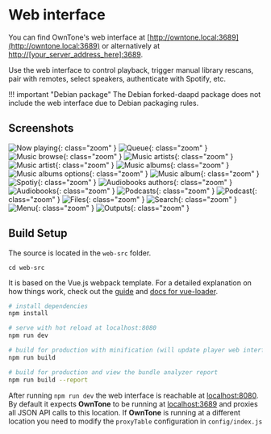 # Web interface

You can find OwnTone's web interface at [http://owntone.local:3689](http://owntone.local:3689)
or alternatively at [http://[your_server_address_here]:3689](http://[your_server_address_here]:3689).

Use the web interface to control playback, trigger manual library rescans, pair
with remotes, select speakers, authenticate with Spotify, etc.

!!! important "Debian package"
    The Debian forked-daapd package does not include the web interface due to Debian
    packaging rules.

## Screenshots

![Now playing](images/screenshot-now-playing.png){: class="zoom" }
![Queue](images/screenshot-queue.png){: class="zoom" }
![Music browse](images/screenshot-music-browse.png){: class="zoom" }
![Music artists](images/screenshot-music-artists.png){: class="zoom" }
![Music artist](images/screenshot-music-artist.png){: class="zoom" }
![Music albums](images/screenshot-music-albums.png){: class="zoom" }
![Music albums options](images/screenshot-music-albums-options.png){: class="zoom" }
![Music album](images/screenshot-music-album.png){: class="zoom" }
![Spotiy](images/screenshot-music-spotify.png){: class="zoom" }
![Audiobooks authors](images/screenshot-audiobooks-authors.png){: class="zoom" }
![Audiobooks](images/screenshot-audiobooks-books.png){: class="zoom" }
![Podcasts](images/screenshot-podcasts.png){: class="zoom" }
![Podcast](images/screenshot-podcast.png){: class="zoom" }
![Files](images/screenshot-files.png){: class="zoom" }
![Search](images/screenshot-search.png){: class="zoom" }
![Menu](images/screenshot-menu.png){: class="zoom" }
![Outputs](images/screenshot-outputs.png){: class="zoom" }

## Build Setup

The source is located in the `web-src` folder.

```
cd web-src
```

It is based on the Vue.js webpack template. For a detailed explanation on how
things work, check out the [guide](http://vuejs-templates.github.io/webpack/)
and [docs for vue-loader](http://vuejs.github.io/vue-loader).

```bash
# install dependencies
npm install

# serve with hot reload at localhost:8080
npm run dev

# build for production with minification (will update player web interface in "../htdocs")
npm run build

# build for production and view the bundle analyzer report
npm run build --report
```

After running `npm run dev` the web interface is reachable at [localhost:8080](http://localhost:8080).
By default it expects **OwnTone** to be running at [localhost:3689](http://localhost:3689)
and proxies all JSON API calls to this location. If **OwnTone** is running
at a different location you need to modify the `proxyTable` configuration in `config/index.js`
